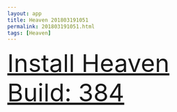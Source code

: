 ```yaml
---
layout: app
title: Heaven 201803191051
permalink: 201803191051.html
tags: [Heaven]
---
```

<div class="pure-g">
    <div class="pure-u-1-1" style="font-size: 4em">
        <a class="pure-button-primary" href="itms-services://?action=download-manifest&url=https%3A%2F%2Flitsungyisigono.github.io%2FTestScript%2Fmanifests%2F201803191051.plist"><i class="fa fa-download" aria-hidden="true"></i>Install Heaven Build: 384</a>
    </div>
</div>